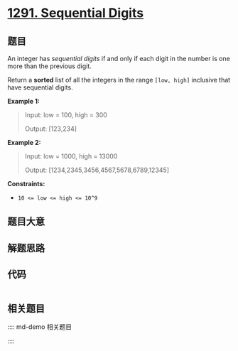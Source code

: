 # [1291. Sequential Digits](https://leetcode.com/problems/sequential-digits)

## 题目

An integer has _sequential digits_ if and only if each digit in the number is
one more than the previous digit.

Return a **sorted** list of all the integers in the range `[low, high]`
inclusive that have sequential digits.



**Example 1:**

> Input: low = 100, high = 300
> 
> Output: [123,234]

**Example 2:**

> Input: low = 1000, high = 13000
> 
> Output: [1234,2345,3456,4567,5678,6789,12345]

**Constraints:**

  * `10 <= low <= high <= 10^9`


## 题目大意

## 解题思路

## 代码

```javascript

```

## 相关题目

:::: md-demo 相关题目

::::
